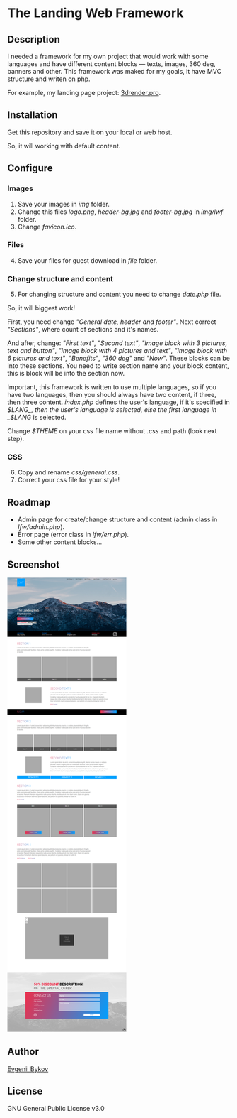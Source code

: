 # The Landing Web Framework

## Description

I needed a framework for my own project that would work with some languages and have different content blocks — texts, images, 360 deg, banners and other. This framework was maked for my goals, it have MVC structure and writen on php.

For example, my landing page project: [3drender.pro](https://3drender.pro).

## Installation

Get this repository and save it on your local or web host.

So, it will working with default content.

## Configure

### Images

1. Save your images in _img_ folder.
2. Change this files _logo.png_, _header-bg.jpg_ and _footer-bg.jpg_ in _img/lwf_ folder.
3. Change _favicon.ico_.

### Files

4. Save your files for guest download in _file_ folder.

### Change structure and content

5. For changing structure and content you need to change _date.php_ file.

So, it will biggest work!

First, you need change _"General date, header and footer"_. Next correct _"Sections"_, where count of sections and it's names.

And after, change: _"First text"_, _"Second text"_, _"Image block with 3 pictures, text and button"_, _"Image block with 4 pictures and text"_, _"Image block with 6 pictures and text"_, _"Benefits"_, _"360 deg"_ and _"Now"_. These blocks can be into these sections. You need to write section name and your block content, this is block will be into the section now.

Important, this framework is written to use multiple languages, so if you have two languages, then you should always have two content, if three, then three content. _index.php_ defines the user's language, if it's specified in _$LANG_, then the user's language is selected, else the first language in _$LANG_ is selected.

Change _$THEME_ on your css file name without _.css_ and path (look next step).

### CSS

6. Copy and rename _css/general.css_.
7. Correct your css file for your style!

## Roadmap

* Admin page for create/change structure and content (admin class in _lfw/admin.php_).
* Error page (error class in _lfw/err.php_).
* Some other content blocks...

## Screenshot

![Screenshot](screenshot.png)

## Author

[Evgenii Bykov](https://github.com/evgeniibykov)

## License

GNU General Public License v3.0
